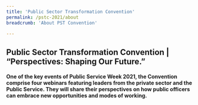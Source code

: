 ```yaml
---
title: 'Public Sector Transformation Convention'
permalink: /pstc-2021/about
breadcrumb: 'About PST Convention'

---
```

## Public Sector Transformation Convention | “Perspectives: Shaping Our Future.”
#### One of the key events of Public Service Week 2021, the Convention comprise four webinars featuring leaders from the private sector and the Public Service. They will share their perspectives on how public officers can embrace new opportunities and modes of working.
